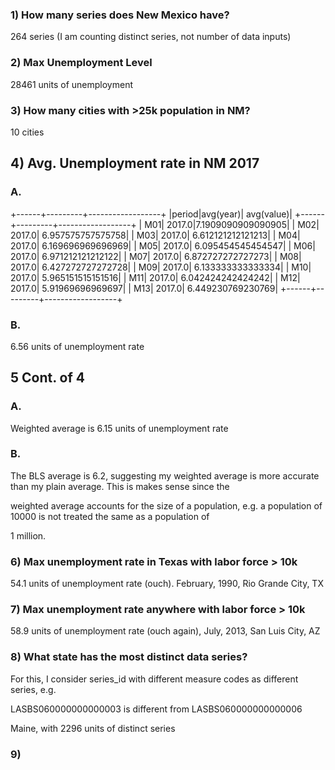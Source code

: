 ### 1) How many series does New Mexico have?

264 series (I am counting distinct series, not number of data inputs)

### 2) Max Unemployment Level

28461 units of unemployment

### 3) How many cities with >25k population in NM?

10 cities

## 4) Avg. Unemployment rate in NM 2017 

### A.

+------+---------+------------------+
|period|avg(year)|        avg(value)|
+------+---------+------------------+
|   M01|   2017.0|7.1909090909090905|
|   M02|   2017.0| 6.957575757575758|
|   M03|   2017.0| 6.612121212121213|
|   M04|   2017.0| 6.169696969696969|
|   M05|   2017.0| 6.095454545454547|
|   M06|   2017.0| 6.971212121212122|
|   M07|   2017.0| 6.872727272727273|
|   M08|   2017.0| 6.427272727272728|
|   M09|   2017.0| 6.133333333333334|
|   M10|   2017.0| 5.965151515151516|
|   M11|   2017.0| 6.042424242424242|
|   M12|   2017.0|  5.91969696969697|
|   M13|   2017.0| 6.449230769230769|
+------+---------+------------------+

### B.

6.56 units of unemployment rate

## 5 Cont. of 4

### A. 

Weighted average is 6.15 units of unemployment rate

### B. 

The BLS average is 6.2, suggesting my weighted average is more accurate than my plain average. This is makes sense since the

weighted average accounts for the size of a population, e.g. a population of 10000 is not treated the same as a population of

1 million. 

### 6) Max unemployment rate in Texas with labor force > 10k

54.1 units of unemployment rate (ouch). February, 1990, Rio Grande City, TX

### 7) Max unemployment rate anywhere with labor force > 10k

58.9 units of unemployment rate (ouch again), July, 2013, San Luis City, AZ

### 8) What state has the most distinct data series?

For this, I consider series_id with different measure codes as different series, e.g. 

LASBS060000000000003 is different from LASBS060000000000006

Maine, with 2296 units of distinct series

### 9)

